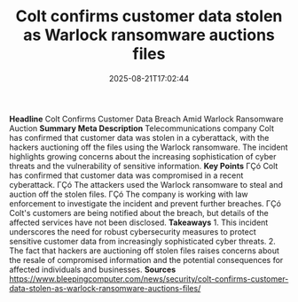 ﻿---
title: "Colt confirms customer data stolen as Warlock ransomware auctions files"
date: "2025-08-21T17:02:44"
category: "Markets"
summary: ""
slug: "colt confirms customer data stolen as warlock ransomware auc"
source_urls:
  - "https://www.bleepingcomputer.com/news/security/colt-confirms-customer-data-stolen-as-warlock-ransomware-auctions-files/"
seo:
  title: "Colt confirms customer data stolen as Warlock ransomware auctions files | Hash n Hedge"
  description: ""
  keywords: ["news", "markets", "brief"]
---
**Headline** Colt Confirms Customer Data Breach Amid Warlock Ransomware Auction  **Summary Meta Description** Telecommunications company Colt has confirmed that customer data was stolen in a cyberattack, with the hackers auctioning off the files using the Warlock ransomware. The incident highlights growing concerns about the increasing sophistication of cyber threats and the vulnerability of sensitive information.  **Key Points**  ΓÇó Colt has confirmed that customer data was compromised in a recent cyberattack. ΓÇó The attackers used the Warlock ransomware to steal and auction off the stolen files. ΓÇó The company is working with law enforcement to investigate the incident and prevent further breaches. ΓÇó Colt's customers are being notified about the breach, but details of the affected services have not been disclosed.  **Takeaways**  1. This incident underscores the need for robust cybersecurity measures to protect sensitive customer data from increasingly sophisticated cyber threats. 2. The fact that hackers are auctioning off stolen files raises concerns about the resale of compromised information and the potential consequences for affected individuals and businesses.  **Sources** https://www.bleepingcomputer.com/news/security/colt-confirms-customer-data-stolen-as-warlock-ransomware-auctions-files/ 
